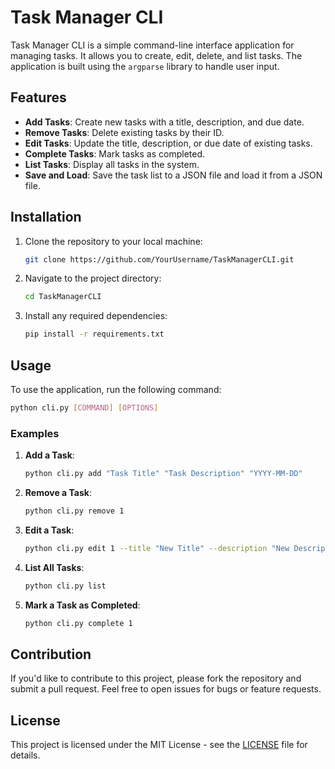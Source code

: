 # Task Manager CLI

Task Manager CLI is a simple command-line interface application for managing tasks. It allows you to create, edit, delete, and list tasks. The application is built using the `argparse` library to handle user input.

## Features

- **Add Tasks**: Create new tasks with a title, description, and due date.
- **Remove Tasks**: Delete existing tasks by their ID.
- **Edit Tasks**: Update the title, description, or due date of existing tasks.
- **Complete Tasks**: Mark tasks as completed.
- **List Tasks**: Display all tasks in the system.
- **Save and Load**: Save the task list to a JSON file and load it from a JSON file.

## Installation

1. Clone the repository to your local machine:

   ```bash
   git clone https://github.com/YourUsername/TaskManagerCLI.git
   ```

2. Navigate to the project directory:

   ```bash
   cd TaskManagerCLI
   ```

3. Install any required dependencies:

   ```bash
   pip install -r requirements.txt
   ```

## Usage

To use the application, run the following command:

```bash
python cli.py [COMMAND] [OPTIONS]
```

### Examples

1. **Add a Task**:
   ```bash
   python cli.py add "Task Title" "Task Description" "YYYY-MM-DD"
   ```

2. **Remove a Task**:
   ```bash
   python cli.py remove 1
   ```

3. **Edit a Task**:
   ```bash
   python cli.py edit 1 --title "New Title" --description "New Description" --due_date "YYYY-MM-DD"
   ```

4. **List All Tasks**:
   ```bash
   python cli.py list
   ```

5. **Mark a Task as Completed**:
   ```bash
   python cli.py complete 1
   ```

## Contribution

If you'd like to contribute to this project, please fork the repository and submit a pull request. Feel free to open issues for bugs or feature requests.

## License

This project is licensed under the MIT License - see the [LICENSE](LICENSE) file for details.

